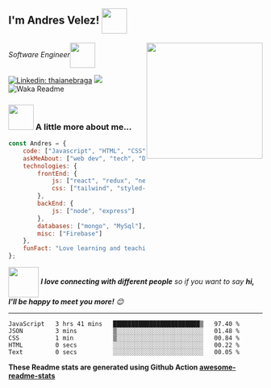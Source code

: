<h2>I'm Andres Velez! <img src="https://media.giphy.com/media/12oufCB0MyZ1Go/giphy.gif" width="50" align='center'></h2>
<img align='right' src="https://media.giphy.com/media/6BHbKbBorP68tvJQlY/giphy.gif" width="230"></img>
<p><em>Software Engineer<img src="https://media.giphy.com/media/WUlplcMpOCEmTGBtBW/giphy.gif" width="50" align='center'> 
</em></p>


[![Linkedin: thaianebraga](https://img.shields.io/badge/-avelez-blue?style=flat-square&logo=Linkedin&logoColor=white&link=https://www.linkedin.com/in/andres-velez-su/)](https://www.linkedin.com/in/andres-velez-su/)
![](https://visitor-badge.glitch.me/badge?page_id=andresdvelez.andresdvelez)
![Waka Readme](https://github.com/andresdvelez/andresdvelez/workflows/Waka%20Readme/badge.svg)

### <img src="https://media.giphy.com/media/VgCDAzcKvsR6OM0uWg/giphy.gif" width="50"> A little more about me...  

```javascript
const Andres = {
    code: ["Javascript", "HTML", "CSS", "C#", "C++"],
    askMeAbout: ["web dev", "tech", "Design UI/UX"],
    technologies: {
        frontEnd: {
            js: ["react", "redux", "next"],
            css: ["tailwind", "styled-components", "sass", "chakra-ui"]
        },
        backEnd: {
            js: ["node", "express"]
        },
        databases: ["mongo", "MySql"],
        misc: ["Firebase"]
    },
    funFact: "Love learning and teaching about programming"
};
```

<img src="https://media.giphy.com/media/WVdo9Iqk4omK5Hnr0B/giphy.gif" width="60"  align='center' class="giphy-embed" allowFullScreen></img> <em><b>I love connecting with different people</b> so if you want to say <b>hi, I'll be happy to meet you more!</b> 😊</em>

---
<!--START_SECTION:waka-->

```text
JavaScript   3 hrs 41 mins   ████████████████████████▒   97.40 %
JSON         3 mins          ▒░░░░░░░░░░░░░░░░░░░░░░░░   01.48 %
CSS          1 min           ▒░░░░░░░░░░░░░░░░░░░░░░░░   00.84 %
HTML         0 secs          ░░░░░░░░░░░░░░░░░░░░░░░░░   00.22 %
Text         0 secs          ░░░░░░░░░░░░░░░░░░░░░░░░░   00.05 %
```

<!--END_SECTION:waka-->

**These Readme stats are generated using Github Action [awesome-readme-stats](https://github.com/andresdvelez/waka-readme-stats)**
